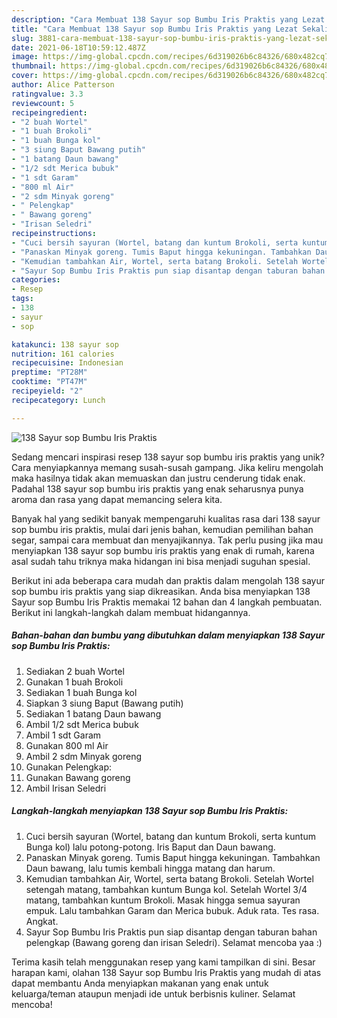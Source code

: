 ```yaml
---
description: "Cara Membuat 138 Sayur sop Bumbu Iris Praktis yang Lezat Sekali"
title: "Cara Membuat 138 Sayur sop Bumbu Iris Praktis yang Lezat Sekali"
slug: 3881-cara-membuat-138-sayur-sop-bumbu-iris-praktis-yang-lezat-sekali
date: 2021-06-18T10:59:12.487Z
image: https://img-global.cpcdn.com/recipes/6d319026b6c84326/680x482cq70/138-sayur-sop-bumbu-iris-praktis-foto-resep-utama.jpg
thumbnail: https://img-global.cpcdn.com/recipes/6d319026b6c84326/680x482cq70/138-sayur-sop-bumbu-iris-praktis-foto-resep-utama.jpg
cover: https://img-global.cpcdn.com/recipes/6d319026b6c84326/680x482cq70/138-sayur-sop-bumbu-iris-praktis-foto-resep-utama.jpg
author: Alice Patterson
ratingvalue: 3.3
reviewcount: 5
recipeingredient:
- "2 buah Wortel"
- "1 buah Brokoli"
- "1 buah Bunga kol"
- "3 siung Baput Bawang putih"
- "1 batang Daun bawang"
- "1/2 sdt Merica bubuk"
- "1 sdt Garam"
- "800 ml Air"
- "2 sdm Minyak goreng"
- " Pelengkap"
- " Bawang goreng"
- "Irisan Seledri"
recipeinstructions:
- "Cuci bersih sayuran (Wortel, batang dan kuntum Brokoli, serta kuntum Bunga kol) lalu potong-potong. Iris Baput dan Daun bawang."
- "Panaskan Minyak goreng. Tumis Baput hingga kekuningan. Tambahkan Daun bawang, lalu tumis kembali hingga matang dan harum."
- "Kemudian tambahkan Air, Wortel, serta batang Brokoli. Setelah Wortel setengah matang, tambahkan kuntum Bunga kol. Setelah Wortel 3/4 matang, tambahkan kuntum Brokoli. Masak hingga semua sayuran empuk. Lalu tambahkan Garam dan Merica bubuk. Aduk rata. Tes rasa. Angkat."
- "Sayur Sop Bumbu Iris Praktis pun siap disantap dengan taburan bahan pelengkap (Bawang goreng dan irisan Seledri). Selamat mencoba yaa :)"
categories:
- Resep
tags:
- 138
- sayur
- sop

katakunci: 138 sayur sop 
nutrition: 161 calories
recipecuisine: Indonesian
preptime: "PT28M"
cooktime: "PT47M"
recipeyield: "2"
recipecategory: Lunch

---
```



![138 Sayur sop Bumbu Iris Praktis](https://img-global.cpcdn.com/recipes/6d319026b6c84326/680x482cq70/138-sayur-sop-bumbu-iris-praktis-foto-resep-utama.jpg)

Sedang mencari inspirasi resep 138 sayur sop bumbu iris praktis yang unik? Cara menyiapkannya memang susah-susah gampang. Jika keliru mengolah maka hasilnya tidak akan memuaskan dan justru cenderung tidak enak. Padahal 138 sayur sop bumbu iris praktis yang enak seharusnya punya aroma dan rasa yang dapat memancing selera kita.

Banyak hal yang sedikit banyak mempengaruhi kualitas rasa dari 138 sayur sop bumbu iris praktis, mulai dari jenis bahan, kemudian pemilihan bahan segar, sampai cara membuat dan menyajikannya. Tak perlu pusing jika mau menyiapkan 138 sayur sop bumbu iris praktis yang enak di rumah, karena asal sudah tahu triknya maka hidangan ini bisa menjadi suguhan spesial.




Berikut ini ada beberapa cara mudah dan praktis dalam mengolah 138 sayur sop bumbu iris praktis yang siap dikreasikan. Anda bisa menyiapkan 138 Sayur sop Bumbu Iris Praktis memakai 12 bahan dan 4 langkah pembuatan. Berikut ini langkah-langkah dalam membuat hidangannya.

<!--inarticleads1-->

##### Bahan-bahan dan bumbu yang dibutuhkan dalam menyiapkan 138 Sayur sop Bumbu Iris Praktis:

1. Sediakan 2 buah Wortel
1. Gunakan 1 buah Brokoli
1. Sediakan 1 buah Bunga kol
1. Siapkan 3 siung Baput (Bawang putih)
1. Sediakan 1 batang Daun bawang
1. Ambil 1/2 sdt Merica bubuk
1. Ambil 1 sdt Garam
1. Gunakan 800 ml Air
1. Ambil 2 sdm Minyak goreng
1. Gunakan  Pelengkap:
1. Gunakan  Bawang goreng
1. Ambil Irisan Seledri




<!--inarticleads2-->

##### Langkah-langkah menyiapkan 138 Sayur sop Bumbu Iris Praktis:

1. Cuci bersih sayuran (Wortel, batang dan kuntum Brokoli, serta kuntum Bunga kol) lalu potong-potong. Iris Baput dan Daun bawang.
1. Panaskan Minyak goreng. Tumis Baput hingga kekuningan. Tambahkan Daun bawang, lalu tumis kembali hingga matang dan harum.
1. Kemudian tambahkan Air, Wortel, serta batang Brokoli. Setelah Wortel setengah matang, tambahkan kuntum Bunga kol. Setelah Wortel 3/4 matang, tambahkan kuntum Brokoli. Masak hingga semua sayuran empuk. Lalu tambahkan Garam dan Merica bubuk. Aduk rata. Tes rasa. Angkat.
1. Sayur Sop Bumbu Iris Praktis pun siap disantap dengan taburan bahan pelengkap (Bawang goreng dan irisan Seledri). Selamat mencoba yaa :)




Terima kasih telah menggunakan resep yang kami tampilkan di sini. Besar harapan kami, olahan 138 Sayur sop Bumbu Iris Praktis yang mudah di atas dapat membantu Anda menyiapkan makanan yang enak untuk keluarga/teman ataupun menjadi ide untuk berbisnis kuliner. Selamat mencoba!
